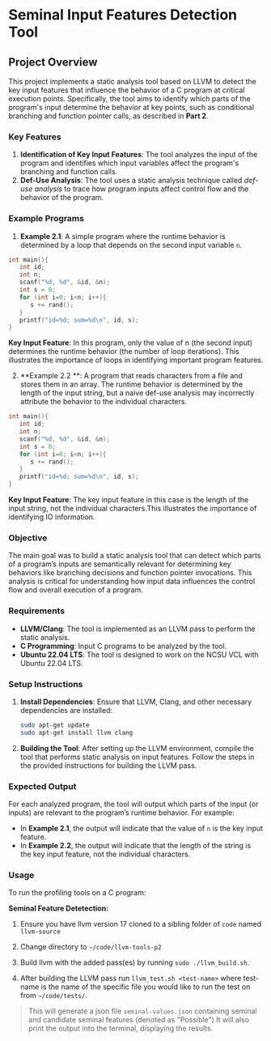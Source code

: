 # Seminal Input Features Detection Tool

## Project Overview

This project implements a static analysis tool based on LLVM to detect the key input features that influence the behavior of a C program at critical execution points. Specifically, the tool aims to identify which parts of the program's input determine the behavior at key points, such as conditional branching and function pointer calls, as described in **Part 2**.

### Key Features

1. **Identification of Key Input Features**: The tool analyzes the input of the program and identifies which input variables affect the program's branching and function calls.
2. **Def-Use Analysis**: The tool uses a static analysis technique called *def-use analysis* to trace how program inputs affect control flow and the behavior of the program.

### Example Programs

1. **Example 2.1**: A simple program where the runtime behavior is determined by a loop that depends on the second input variable `n`.

```c++
int main(){
   int id;
   int n;
   scanf("%d, %d", &id, &n);
   int s = 0;
   for (int i=0; i<n; i++){
      s += rand();
   }
   printf("id=%d; sum=%d\n", id, s); 
}

```

**Key Input Feature**: In this program, only the value of n (the second input) determines the runtime behavior (the number of loop iterations). This illustrates the importance of loops in identifying important program features.

2. **Example 2.2 **: A program that reads characters from a file and stores them in an array. The runtime behavior is determined by the length of the input string, but a naive def-use analysis may incorrectly attribute the behavior to the individual characters.

```c++
int main(){
   int id;
   int n;
   scanf("%d, %d", &id, &n);
   int s = 0;
   for (int i=0; i<n; i++){
      s += rand();
   }
   printf("id=%d; sum=%d\n", id, s); 
}

```

**Key Input Feature**: The key input feature in this case is the length of the input string, not the individual characters.This illustrates the importance of identifying IO information.

### Objective

The main goal was to build a static analysis tool that can detect which parts of a program’s inputs are semantically relevant for determining key behaviors like branching decisions and function pointer invocations. This analysis is critical for understanding how input data influences the control flow and overall execution of a program.

### Requirements

- **LLVM/Clang**: The tool is implemented as an LLVM pass to perform the static analysis.
- **C Programming**: Input C programs to be analyzed by the tool.
- **Ubuntu 22.04 LTS**: The tool is designed to work on the NCSU VCL with Ubuntu 22.04 LTS.

### Setup Instructions

1. **Install Dependencies**: Ensure that LLVM, Clang, and other necessary dependencies are installed:

   ```bash
   sudo apt-get update
   sudo apt-get install llvm clang
   ```

2. **Building the Tool**: After setting up the LLVM environment, compile the tool that performs static analysis on input features. Follow the steps in the provided instructions for building the LLVM pass.

### Expected Output

For each analyzed program, the tool will output which parts of the input (or inputs) are relevant to the program’s runtime behavior. For example:

- In **Example 2.1**, the output will indicate that the value of `n` is the key input feature.
- In **Example 2.2**, the output will indicate that the length of the string is the key input feature, not the individual characters.

### Usage

   To run the profiling tools on a C program:

   **Seminal Feature Detetection:**

<!-- Copy over modified files from `~/code/llvm-files-p1` to a clone of the llvm repository named `llvm-source` (while preserving directory structure present in modified files).
- NOTE: these scripts assume you have a directory structure whereby your llvm repository is a sibling to `code` named `llvm-source`. -->

   1. Ensure you have llvm version 17 cloned to a sibling folder of `code` named `llvm-source`

   2. Change directory to `~/code/llvm-tools-p2`

   3. Build llvm with the added pass(es) by running `sudo ./llvm_build.sh`.

   4. After building the LLVM pass run `llvm_test.sh <test-name>` where test-name is the name of the specific file you would like to run the test on from `~/code/tests/`.

   > This will generate a json file `seminal-values.json` containing seminal and candidate seminal features (denoted as "Possible") It will also print the output into the terminal, displaying the results.
